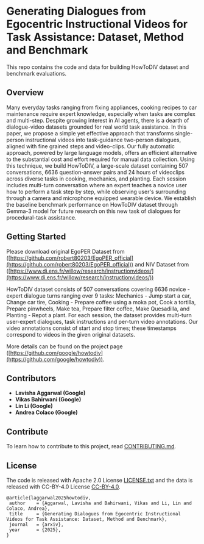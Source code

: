 # Generating Dialogues from Egocentric Instructional Videos for Task Assistance: Dataset, Method and Benchmark

This repo contains the code and data for building HowToDIV dataset and benchmark evaluations.

## Overview
Many everyday tasks ranging from fixing appliances, cooking recipes to car maintenance require expert knowledge,  especially when tasks are complex and multi-step. Despite growing interest in AI agents, there is a dearth of dialogue-video datasets grounded for real world task assistance. In this paper, we propose a simple yet effective approach that transforms single-person instructional videos into task-guidance two-person dialogues, aligned with fine grained steps and video-clips. Our fully automatic approach, powered by large language models, offers an efficient alternative to the substantial cost and effort required for manual data collection. Using this technique, we build HowToDIV, a large-scale dataset containing 507 conversations, 6636 question-answer pairs and 24 hours of videoclips across diverse tasks in cooking, mechanics, and planting. Each session includes multi-turn conversation where an expert teaches a novice user how to perform a task step by step, while observing user's surrounding through a camera and microphone equipped wearable device. We establish the baseline benchmark performance on HowToDIV dataset through Gemma-3 model for future research on this new task of dialogues for procedural-task assistance.


## Getting Started
Please download original EgoPER Dataset from ([https://github.com/robert80203/EgoPER_official](https://github.com/robert80203/EgoPER_official)) and NIV Dataset from ([https://www.di.ens.fr/willow/research/instructionvideos/](https://www.di.ens.fr/willow/research/instructionvideos/))

HowToDIV dataset consists of 507 conversations covering 6636 novice - expert dialogue turns ranging over 9 tasks: Mechanics - Jump start a car, Change car tire, Cooking - Prepare coffee using a moka pot, Cook a tortilla, Prepare pinwheels, Make tea, Prepare filter coffee, Make Quesadilla, and Planting - Repot a plant. For each session, the dataset provides multi-turn user-expert dialogues, task instructions and per-turn video annotations. Our video annotations consist of start and stop times; these timestamps correspond to videos in the given original datasets.

More details can be found on the project page ([https://github.com/google/howtodiv](https://github.com/google/howtodiv)).


## Contributors
- **Lavisha Aggarwal (Google)**
- **Vikas Bahirwani (Google)**
- **Lin Li (Google)**
- **Andrea Colaco (Google)**

## Contribute
To learn how to contribute to this project, read [CONTRIBUTING.md](docs/contributing.md).

## License
The code is released with Apache 2.0 License [LICENSE.txt](LICENSE) and the data is released with CC-BY-4.0 License [CC-BY-4.0](data/CC-BY-4.0).

 ```
@article{laggarwal2025howtodiv,
  author    = {Aggarwal, Lavisha and Bahirwani, Vikas and Li, Lin and Colaco, Andrea},
  title     = {Generating Dialogues from Egocentric Instructional Videos for Task Assistance: Dataset, Method and Benchmark},
  journal   = {arxiv},
  year      = {2025},
}
```


